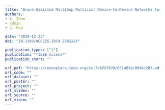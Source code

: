 ```yaml
---
title: "Drone-Assisted Multihop Multicast Device-to-Device Networks for Emergency Information Dissemination"
authors:
- X. Zhou
- admin
- J. Guo

date: "2019-12-25"
doi: "10.1109/ACCESS.2019.2962224"

publication_types: ["2"]
publication: "*IEEE Access*"
publication_short: ""

url_pdf: "https://ieeexplore.ieee.org/iel7/6287639/6514899/08943207.pdf"
url_code: ""
url_dataset: ""
url_poster: ""
url_project: ""
url_slides: ""
url_source: ""
url_video: ""
---
```

